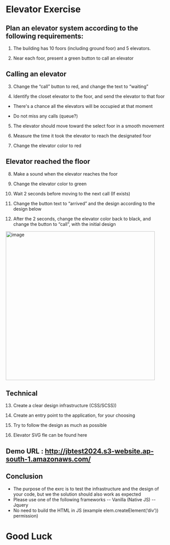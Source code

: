 # Elevator Exercise

## Plan an elevator system according to the following requirements:

1.	The building has 10 foors (including ground foor) and 5 elevators.

2.	Near each foor, present a green button to call an elevator

## Calling an elevator

3.	Change the “call” button to red, and change the text to “waiting”

4.	Identify the closet elevator to the foor, and send the elevator to that foor

 - There's a chance all the elevators will be occupied at that moment

 - Do not miss any calls (queue?)

5.	The elevator should move toward the select foor in a smooth movement

6.	Measure the time it took the elevator to reach the designated foor

7.	Change the elevator color to red


## Elevator reached the floor

8.	Make a sound when the elevator reaches the foor

9.	Change the elevator color to green

10.	Wait 2 seconds before moving to the next call (If exists)

11.	Change the button text to “arrived” and the design according to the design below

12.	After the 2 seconds, change the elevator color back to black, and change the button to “call”, with the initial design 


<img width="468" alt="image" src="https://github.com/user-attachments/assets/57776ea9-be75-48be-a3fb-aaf07a2066bd">


## Technical

13.	Create a clear design infrastructure (CSS/SCSS))

14.	Create an entry point to the application, for your choosing

15.	Try to follow the design as much as possible

16.	Elevator SVG fle can be found here

## Demo URL : http://jbtest2024.s3-website.ap-south-1.amazonaws.com/

## Conclusion

- The purpose of the exrc is to test the infrastructure and the design of your code, but we the solution should also work as expected
- Please use one of the following frameworks
-- Vanilla (Native JS)
-- Jquery
- No need to build the HTML in JS (example elem.createElement(‘div’)) permission)


# Good Luck
